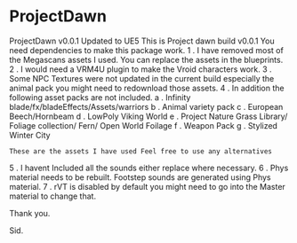 # ProjectDawn
ProjectDawn v0.0.1 Updated to UE5
This is Project dawn build v0.0.1 
You need dependencies to make this package work.
1 . I have removed most of the Megascans assets I used. You can replace the assets in the blueprints.
2 . I would need a VRM4U plugin to make the Vroid characters work. 
3 . Some NPC Textures were not updated in the current build especially the animal pack you might need to redownload those assets.
4 . In addition the following asset packs are not included.
    a . Infinity blade/fx/bladeEffects/Assets/warriors
    b . Animal variety pack
    c . European Beech/Hornbeam
    d . LowPoly Viking World
    e . Project Nature Grass Library/ Foliage collection/ Fern/ Open World Foilage
    f . Weapon Pack
    g . Stylized Winter City

    These are the assets I have used Feel free to use any alternatives
5 . I havent Included all the sounds either replace where necessary.
6 . Phys material needs to be rebuilt. Footstep sounds are generated using Phys material.
7 . rVT is disabled by default you might need to go into the Master material to change that.

Thank you.

Sid.
